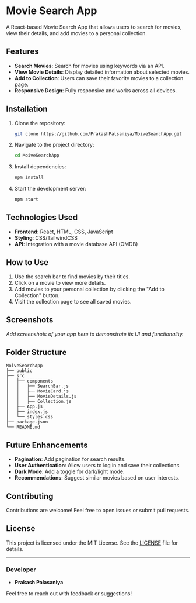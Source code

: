# Movie Search App

A React-based Movie Search App that allows users to search for movies, view their details, and add movies to a personal collection.

## Features

- **Search Movies**: Search for movies using keywords via an API.
- **View Movie Details**: Display detailed information about selected movies.
- **Add to Collection**: Users can save their favorite movies to a collection page.
- **Responsive Design**: Fully responsive and works across all devices.

## Installation

1. Clone the repository:
   ```bash
   git clone https://github.com/PrakashPalsaniya/MoiveSearchApp.git
   ```

2. Navigate to the project directory:
   ```bash
   cd MoiveSearchApp
   ```

3. Install dependencies:
   ```bash
   npm install
   ```

4. Start the development server:
   ```bash
   npm start
   ```

## Technologies Used

- **Frontend**: React, HTML, CSS, JavaScript
- **Styling**: CSS/TailwindCSS
- **API**: Integration with a movie database API (OMDB)

## How to Use

1. Use the search bar to find movies by their titles.
2. Click on a movie to view more details.
3. Add movies to your personal collection by clicking the "Add to Collection" button.
4. Visit the collection page to see all saved movies.

## Screenshots

_Add screenshots of your app here to demonstrate its UI and functionality._

## Folder Structure

```
MoiveSearchApp
├── public
├── src
│   ├── components
│   │   ├── SearchBar.js
│   │   ├── MovieCard.js
│   │   ├── MovieDetails.js
│   │   ├── Collection.js
│   ├── App.js
│   ├── index.js
│   └── styles.css
├── package.json
└── README.md
```

## Future Enhancements

- **Pagination**: Add pagination for search results.
- **User Authentication**: Allow users to log in and save their collections.
- **Dark Mode**: Add a toggle for dark/light mode.
- **Recommendations**: Suggest similar movies based on user interests.

## Contributing

Contributions are welcome! Feel free to open issues or submit pull requests.

## License

This project is licensed under the MIT License. See the [LICENSE](LICENSE) file for details.

---

### Developer

- **Prakash Palasaniya**

Feel free to reach out with feedback or suggestions!
